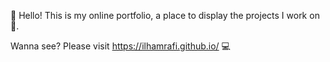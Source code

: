👋 Hello! This is my online portfolio, a place to display the projects I work on 🚀.

Wanna see? Please visit https://ilhamrafi.github.io/ 💻
